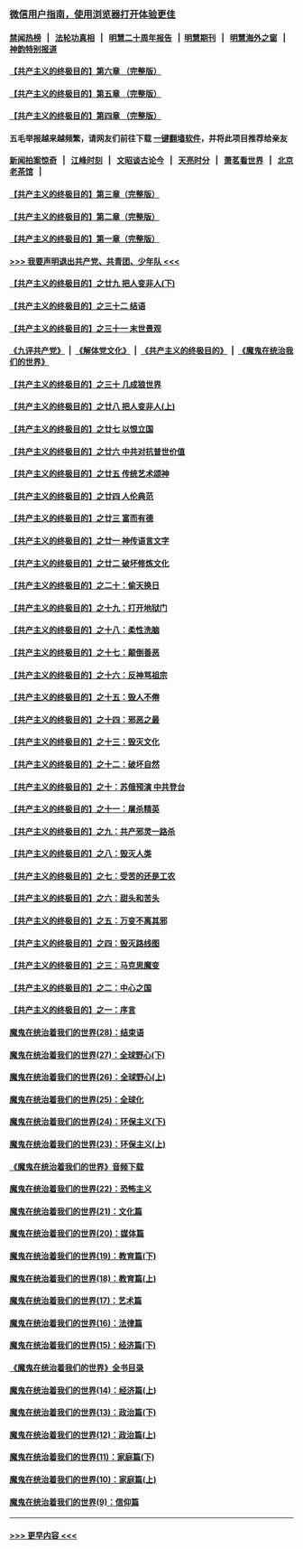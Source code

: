 ### [微信用户指南，使用浏览器打开体验更佳](https://github.com/gfw-breaker/banned-news1/blob/master/indexes/wechat-guide.md?t=0)
#### [禁闻热榜](热点新闻.md?t=0)  &nbsp;&nbsp;|&nbsp;&nbsp; [法轮功真相](https://github.com/gfw-breaker/truth/blob/master/README.md?t=0) &nbsp;&nbsp;|&nbsp;&nbsp; [明慧二十周年报告](https://github.com/gfw-breaker/mh-reports/blob/master/README.md?t=0) &nbsp;&nbsp;|&nbsp;&nbsp;[明慧期刊](https://github.com/gfw-breaker/mh-qikan) &nbsp;&nbsp;|&nbsp;&nbsp; [明慧海外之窗](https://github.com/gfw-breaker/mh-news/blob/master/README.md?t=0) &nbsp;&nbsp;|&nbsp;&nbsp; [神韵特别报道](https://github.com/gfw-breaker/mh-news/blob/master/shenyun.md?t=0)
#### [【共产主义的终极目的】第六章 （完整版）](../pages/nsc422/n11428913.md?t=02041011) 
#### [【共产主义的终极目的】第五章 （完整版）](../pages/nsc422/n11428912.md?t=02041011) 
#### [【共产主义的终极目的】第四章 （完整版）](../pages/nsc422/n11428907.md?t=02041011) 
#### 五毛举报越来越频繁，请网友们前往下载 [一键翻墙软件](https://github.com/gfw-breaker/ssr-accounts)，并将此项目推荐给亲友
#### [新闻拍案惊奇](https://github.com/gfw-breaker/banned-news1/blob/master/pages/link4.md) &nbsp;&nbsp;|&nbsp;&nbsp; [江峰时刻](https://github.com/gfw-breaker/banned-news1/blob/master/pages/link4.md) &nbsp;&nbsp;|&nbsp;&nbsp; [文昭谈古论今](https://github.com/gfw-breaker/banned-news1/blob/master/pages/link4.md) &nbsp;&nbsp;|&nbsp;&nbsp; [天亮时分](https://github.com/gfw-breaker/banned-news1/blob/master/pages/link4.md) &nbsp;&nbsp;|&nbsp;&nbsp; [萧茗看世界](https://github.com/gfw-breaker/banned-news1/blob/master/pages/link4.md) &nbsp;&nbsp;|&nbsp;&nbsp; [北京老茶馆](https://github.com/gfw-breaker/banned-news1/blob/master/pages/link4.md) &nbsp;&nbsp;|&nbsp;&nbsp; 
#### [【共产主义的终极目的】第三章（完整版）](../pages/nsc422/n11428848.md?t=02041011) 
#### [【共产主义的终极目的】第二章（完整版）](../pages/nsc422/n11428831.md?t=02041011) 
#### [【共产主义的终极目的】第一章（完整版）](../pages/nsc422/n11417651.md?t=02041011) 
#### [>>> 我要声明退出共产党、共青团、少年队 <<<](https://github.com/begood0513/goodnews/blob/master/quit/letter.md) 
#### [【共产主义的终极目的】之廿九 把人变非人(下)](../pages/nsc422/n11344140.md?t=02041011) 
#### [【共产主义的终极目的】之三十二 结语](../pages/nsc422/n11360535.md?t=02041011) 
#### [【共产主义的终极目的】之三十一 末世景观](../pages/nsc422/n11351129.md?t=02041011) 
#### [《九评共产党》](https://github.com/begood0513/9ping.md/blob/master/README.md) &nbsp;|&nbsp; [《解体党文化》](../../../../jtdwh.md/blob/master/README.md)  &nbsp;|&nbsp; [《共产主义的终极目的》](../../../../gczydzjmd.md/blob/master/README.md) &nbsp;|&nbsp; [《魔鬼在统治我们的世界》](../../../../mgztzwmdsj.md/blob/master/README.md) 
#### [【共产主义的终极目的】之三十 几成狼世界](../pages/nsc422/n11348280.md?t=02041011) 
#### [【共产主义的终极目的】之廿八 把人变非人(上)](../pages/nsc422/n11340492.md?t=02041011) 
#### [【共产主义的终极目的】之廿七 以恨立国](../pages/nsc422/n11336944.md?t=02041011) 
#### [【共产主义的终极目的】之廿六 中共对抗普世价值](../pages/nsc422/n11324785.md?t=02041011) 
#### [【共产主义的终极目的】之廿五 传统艺术颂神](../pages/nsc422/n11296396.md?t=02041011) 
#### [【共产主义的终极目的】之廿四 人伦典范](../pages/nsc422/n11296397.md?t=02041011) 
#### [【共产主义的终极目的】之廿三 富而有德](../pages/nsc422/n11283598.md?t=02041011) 
#### [【共产主义的终极目的】之廿一 神传语言文字](../pages/nsc422/n11263265.md?t=02041011) 
#### [【共产主义的终极目的】之廿二 破坏修炼文化](../pages/nsc422/n11245728.md?t=02041011) 
#### [【共产主义的终极目的】之二十：偷天换日](../pages/nsc422/n11238846.md?t=02041011) 
#### [【共产主义的终极目的】之十九：打开地狱门](../pages/nsc422/n11206376.md?t=02041011) 
#### [【共产主义的终极目的】之十八：柔性洗脑](../pages/nsc422/n11199994.md?t=02041011) 
#### [【共产主义的终极目的】之十七：颠倒善恶](../pages/nsc422/n11179782.md?t=02041011) 
#### [【共产主义的终极目的】之十六：反神骂祖宗](../pages/nsc422/n11166798.md?t=02041011) 
#### [【共产主义的终极目的】之十五：毁人不倦](../pages/nsc422/n11166792.md?t=02041011) 
#### [【共产主义的终极目的】之十四：邪恶之最](../pages/nsc422/n11150249.md?t=02041011) 
#### [【共产主义的终极目的】之十三：毁灭文化](../pages/nsc422/n11135227.md?t=02041011) 
#### [【共产主义的终极目的】之十二：破坏自然](../pages/nsc422/n11135214.md?t=02041011) 
#### [【共产主义的终极目的】之十：苏俄预演 中共登台](../pages/nsc422/n11118424.md?t=02041011) 
#### [【共产主义的终极目的】之十一：屠杀精英](../pages/nsc422/n11118442.md?t=02041011) 
#### [【共产主义的终极目的】之九：共产邪灵一路杀](../pages/nsc422/n11114139.md?t=02041011) 
#### [【共产主义的终极目的】之八：毁灭人类](../pages/nsc422/n11108503.md?t=02041011) 
#### [【共产主义的终极目的】之七：受苦的还是工农](../pages/nsc422/n11101809.md?t=02041011) 
#### [【共产主义的终极目的】之六：甜头和苦头](../pages/nsc422/n11096971.md?t=02041011) 
#### [【共产主义的终极目的】之五：万变不离其邪](../pages/nsc422/n11091285.md?t=02041011) 
#### [【共产主义的终极目的】之四：毁灭路线图](../pages/nsc422/n11086284.md?t=02041011) 
#### [【共产主义的终极目的】之三：马克思魔变](../pages/nsc422/n11061941.md?t=02041011) 
#### [【共产主义的终极目的】之二：中心之国](../pages/nsc422/n11047728.md?t=02041011) 
#### [【共产主义的终极目的】之一：序言](../pages/nsc422/n11086077.md?t=02041011) 
#### [魔鬼在统治着我们的世界(28)：结束语](../pages/nsc422/n10936246.md?t=02041011) 
#### [魔鬼在统治着我们的世界(27)：全球野心(下)](../pages/nsc422/n10928319.md?t=02041011) 
#### [魔鬼在统治着我们的世界(26)：全球野心(上)](../pages/nsc422/n10900318.md?t=02041011) 
#### [魔鬼在统治着我们的世界(25)：全球化](../pages/nsc422/n10788205.md?t=02041011) 
#### [魔鬼在统治着我们的世界(24)：环保主义(下)](../pages/nsc422/n10695307.md?t=02041011) 
#### [魔鬼在统治着我们的世界(23)：环保主义(上)](../pages/nsc422/n10688613.md?t=02041011) 
#### [《魔鬼在统治着我们的世界》音频下载](../pages/nsc422/n10635553.md?t=02041011) 
#### [魔鬼在统治着我们的世界(22)：恐怖主义](../pages/nsc422/n10614727.md?t=02041011) 
#### [魔鬼在统治着我们的世界(21)：文化篇](../pages/nsc422/n10597706.md?t=02041011) 
#### [魔鬼在统治着我们的世界(20)：媒体篇](../pages/nsc422/n10586579.md?t=02041011) 
#### [魔鬼在统治着我们的世界(19)：教育篇(下)](../pages/nsc422/n10564808.md?t=02041011) 
#### [魔鬼在统治着我们的世界(18)：教育篇(上)](../pages/nsc422/n10526970.md?t=02041011) 
#### [魔鬼在统治着我们的世界(17)：艺术篇](../pages/nsc422/n10499093.md?t=02041011) 
#### [魔鬼在统治着我们的世界(16)：法律篇](../pages/nsc422/n10485969.md?t=02041011) 
#### [魔鬼在统治着我们的世界(15)：经济篇(下)](../pages/nsc422/n10469975.md?t=02041011) 
#### [《魔鬼在统治着我们的世界》全书目录](../pages/nsc422/n10464261.md?t=02041011) 
#### [魔鬼在统治着我们的世界(14)：经济篇(上)](../pages/nsc422/n10457370.md?t=02041011) 
#### [魔鬼在统治着我们的世界(13)：政治篇(下)](../pages/nsc422/n10448270.md?t=02041011) 
#### [魔鬼在统治着我们的世界(12)：政治篇(上)](../pages/nsc422/n10444576.md?t=02041011) 
#### [魔鬼在统治着我们的世界(11)：家庭篇(下)](../pages/nsc422/n10440961.md?t=02041011) 
#### [魔鬼在统治着我们的世界(10)：家庭篇(上)](../pages/nsc422/n10435448.md?t=02041011) 
#### [魔鬼在统治着我们的世界(9)：信仰篇](../pages/nsc422/n10432159.md?t=02041011) 

----
#### [ >>> 更早内容 <<< ](../indexes/nsc422-earlier.md)
